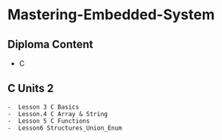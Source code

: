# Mastering-Embedded-System

## Diploma Content
   -   C 


 ## C Units 2
    -  Lesson 3 C Basics
    -  Lesson.4 C Array & String
    -  Lesson 5 C Functions
    -  Lesson6 Structures_Union_Enum
